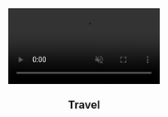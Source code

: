 <!DOCTYPE html>
<html lang="en">
<head>
  <meta charset="UTF-8">
  <meta name="viewport" content="width=device-width, initial-scale=2.0">
  <link rel="stylesheet" href="style.css">
  <title>Travel Landing Page</title>
</head>
<body>
  <section class="showcase">
    <header>
      <video src="MicrosoftTeams-video.mp4" muted loop autoplay></video>
      <div class="overlay"></div>
      <div class="text">
        <h2 class="logo">Travel</h2>
        <div class="toggle"></div>
      </div>
    </header> 
  </section>
</body>
</html>
